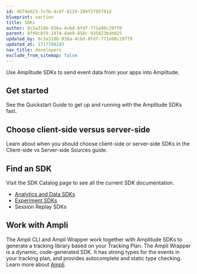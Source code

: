 ```yaml
---
id: 4674e823-7c7b-4c0f-8129-289f2f95f81d
blueprint: section
title: SDKs
author: 0c3a318b-936a-4cbd-8fdf-771a90c297f0
parent: 8f99c8f9-2474-4ae9-858c-935823bab025
updated_by: 0c3a318b-936a-4cbd-8fdf-771a90c297f0
updated_at: 1717708243
nav_title: developers
exclude_from_sitemap: false
---
```

Use Amplitude SDKs to send event data from your apps into Amplitude.

## Get started

See the Quickstart Guide to get up and running with the Amplitude SDKs fast.

## Choose client-side versus server-side

Learn about when you should choose client-side or server-side SDKs in the Client-side vs Server-side Sources guide.

## Find an SDK

Visit the SDK Catalog page to see all the current SDK documentation.

- [Analytics and Data SDKs](/docs/docs/sdks/analytics)
- [Experiment SDKs](/docs/docs/sdks/experiment-sdks)
- Session Replay SDKs

## Work with Ampli

The Ampli CLI and Ampli Wrapper work together with Amplitude SDKs to generate a tracking library based on your Tracking Plan. The Ampli Wrapper is a dynamic, code-generated SDK. It has strong types for the events in your tracking plan, and provides autocomplete and static type checking. Learn more about [Ampli](/docs/sdks/ampli).